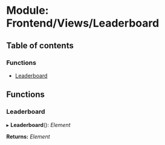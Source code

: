 # Module: Frontend/Views/Leaderboard

## Table of contents

### Functions

- [Leaderboard](frontend_views_leaderboard.md#leaderboard)

## Functions

### Leaderboard

▸ **Leaderboard**(): _Element_

**Returns:** _Element_
